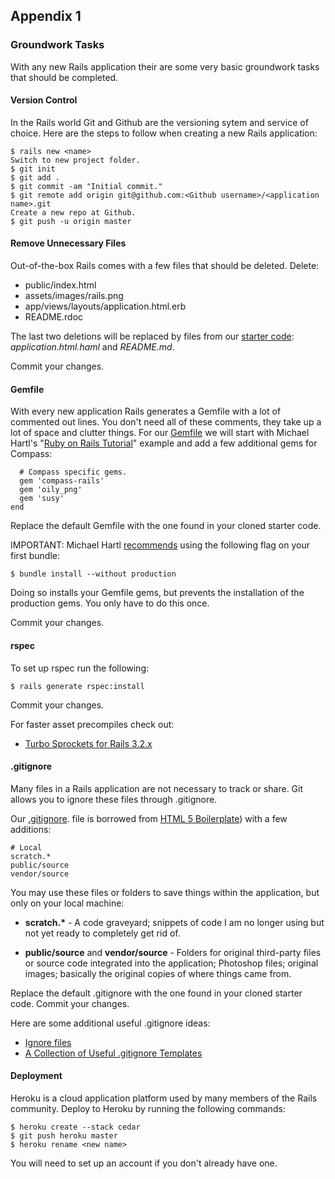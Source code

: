 Appendix 1
----------

### Groundwork Tasks

With any new Rails application their are some very basic groundwork tasks that should be completed.

#### Version Control

In the Rails world Git and Github are the versioning sytem and service of choice. Here are the steps to follow when creating a new Rails application:

    $ rails new <name>
    Switch to new project folder.
    $ git init
    $ git add .
    $ git commit -am "Initial commit."
    $ git remote add origin git@github.com:<Github username>/<application name>.git
    Create a new repo at Github.
    $ git push -u origin master

#### Remove Unnecessary Files

Out-of-the-box Rails comes with a few files that should be deleted. Delete:

- public/index.html
- assets/images/rails.png
- app/views/layouts/application.html.erb
- README.rdoc

The last two deletions will be replaced by files from our [starter code][]: *application.html.haml* and *README.md*.

Commit your changes.

#### Gemfile

With every new application Rails generates a Gemfile with a lot of commented out lines. You don't need all of these comments, they take up a lot of space and clutter things. For our [Gemfile][] we will start with Michael Hartl's "[Ruby on Rails Tutorial][RoR Tutorial]" example and add a few additional gems for Compass:

      # Compass specific gems.
      gem 'compass-rails'
      gem 'oily_png'
      gem 'susy'
    end

Replace the default Gemfile with the one found in your cloned starter code.

IMPORTANT: Michael Hartl [recommends][] using the following flag on your first bundle:

    $ bundle install --without production

Doing so installs your Gemfile gems, but prevents the installation of the production gems. You only have to do this once.

Commit your changes.

#### rspec

To set up rspec run the following:

    $ rails generate rspec:install

Commit your changes.

For faster asset precompiles check out:

- [Turbo Sprockets for Rails 3.2.x][Turbo Sprockets]

#### .gitignore

Many files in a Rails application are not necessary to track or share. Git allows you to ignore these files through .gitignore.

Our [.gitignore][]. file is borrowed from [HTML 5 Boilerplate][H5BP .gitignore]) with a few additions:

    # Local
    scratch.*
    public/source
    vendor/source

You may use these files or folders to save things within the application, but only on your local machine:

- __scratch.*__ - A code graveyard; snippets of code I am no longer using but not yet ready to completely get rid of.

- __public/source__ and __vendor/source__ - Folders for original third-party files or source code integrated into the application; Photoshop files; original images; basically the original copies of where things came from.

Replace the default .gitignore with the one found in your cloned starter code. Commit your changes.

Here are some additional useful .gitignore ideas:

- [Ignore files][]
- [A Collection of Useful .gitignore Templates][Templates]

#### Deployment

Heroku is a cloud application platform used by many members of the Rails community. Deploy to Heroku by running the following commands:

    $ heroku create --stack cedar
    $ git push heroku master
    $ heroku rename <new name>

You will need to set up an account if you don't already have one.

[RoR Tutorial]:         http://ruby.railstutorial.org/book/ruby-on-rails-tutorial?version=3.2
[starter code]:         https://github.com/maxxiimo/base-haml
[Gemfile]:              https://github.com/maxxiimo/base-haml/blob/master/Gemfile
[.gitignore]:           https://github.com/maxxiimo/base-haml/blob/master/.gitignore
[recommends]:           http://ruby.railstutorial.org/ruby-on-rails-tutorial-book?version=3.2#sec-heroku_setup
[Turbo Sprockets]:      https://github.com/ndbroadbent/turbo-sprockets-rails3
[H5BP .gitignore]:      https://github.com/h5bp/html5-boilerplate/blob/master/.gitignore
[Tutorial .gitignore]:  http://ruby.railstutorial.org/chapters/beginning?version=3.2#code:gitignore]
[Ignore files]:         http://help.github.com/ignore-files/
[Templates]:            https://github.com/github/gitignore
